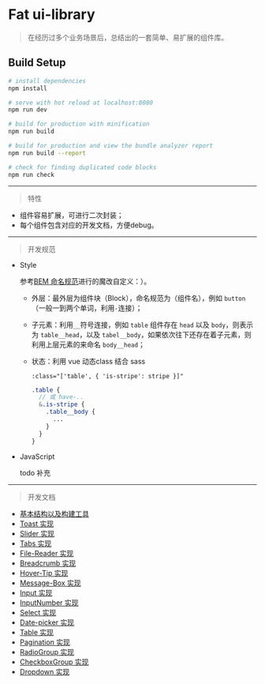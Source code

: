# Fat ui-library

> 在经历过多个业务场景后，总结出的一套简单、易扩展的组件库。

## Build Setup

``` bash
# install dependencies
npm install

# serve with hot reload at localhost:8080
npm run dev

# build for production with minification
npm run build

# build for production and view the bundle analyzer report
npm run build --report

# check for finding duplicated code blocks
npm run check
```

<hr/>

> 特性

* 组件容易扩展，可进行二次封装；
* 每个组件包含对应的开发文档，方便debug。

<hr/>

> 开发规范

* Style

  参考<span style="color: #666;">[BEM 命名规范](https://www.w3cplus.com/css/bem-definitions.html)</span>进行的魔改自定义：）。

  * 外层：最外层为组件块（Block），命名规范为（组件名），例如 `button`（一般一到两个单词，利用`-`连接）；

  * 子元素：利用`__`符号连接，例如 `table` 组件存在 `head` 以及 `body`，则表示为 `table__head`，以及 `tabel__body`，如果依次往下还存在着子元素，则利用上层元素的来命名 `body__head`；

  * 状态：利用 vue 动态class 结合 sass 

    `:class="['table', { 'is-stripe': stripe }]"`

    ```scss
    .table {
      // 或 have-..
      &.is-stripe {
        .table__body {
          ...
        }
      }
    }
    ```

* JavaScript

  todo 补充



<hr/>

>开发文档

+ [基本结构以及构建工具](https://juejin.im/post/5c0b8ece5188254f9e2809fe)
+ [Toast 实现](https://juejin.im/post/5c036e4fe51d451b80257c45)
+ [Slider 实现](https://juejin.im/post/5c19ff516fb9a049cb18b0f8)
+ [Tabs 实现](https://juejin.im/post/5c20430c6fb9a049eb3befaa)
+ [File-Reader 实现](https://juejin.im/editor/posts/5c218af3f265da61570580a1)
+ [Breadcrumb 实现](https://juejin.im/post/5c22df8b5188253ff14792b3)
+ [Hover-Tip 实现](https://juejin.im/post/5c249e396fb9a049b506dfc6)
+ [Message-Box 实现](https://juejin.im/post/5c2593b7e51d4535c926774f)
+ [Input 实现](https://juejin.im/post/5c2b1d1d6fb9a04a07307849)
+ [InputNumber 实现](https://juejin.im/post/5c2d9a49f265da6169175ae7)
+ [Select 实现](https://juejin.im/post/5c47d524e51d457d105d0e80)
+ [Date-picker 实现](https://juejin.im/post/5c482afc6fb9a04a027ab233)
+ [Table 实现](https://juejin.im/post/5c4aa685518825254e4d48e8)
+ [Pagination 实现](https://juejin.im/post/5c53a9d3518825246b1013e4)
+ [RadioGroup 实现](https://juejin.im/post/5c58d62ee51d457fc440edb7)
+ [CheckboxGroup 实现](https://juejin.im/post/5c6277975188256284529024)
+ [Dropdown 实现](https://juejin.im/post/5ca1833a5188256a9e1bf8a7)